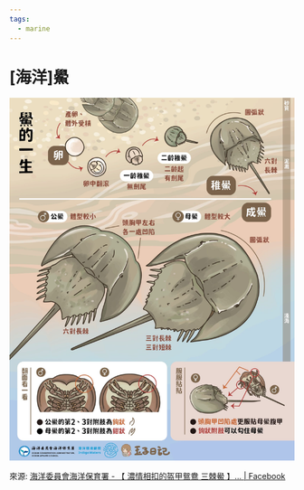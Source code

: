 ```yaml
---
tags:
  - marine
---
```


# [海洋]鱟

![horseshoe-crab](../assets/nature/horseshoe-crab.jpg)

來源: [海洋委員會海洋保育署 - 【 濃情相扣的盔甲鴛鴦 三棘鱟 】... | Facebook](https://www.facebook.com/ocaoactaiwan/posts/pfbid02jhTgCTcEEofe8zV6pARNV6iMiPbJVwTFk9ModSnDZ3xJ77kJniZmRTBdcEk2K5BFl)
